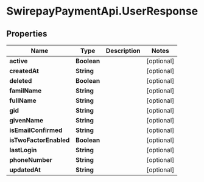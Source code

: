 # SwirepayPaymentApi.UserResponse

## Properties
Name | Type | Description | Notes
------------ | ------------- | ------------- | -------------
**active** | **Boolean** |  | [optional] 
**createdAt** | **String** |  | [optional] 
**deleted** | **Boolean** |  | [optional] 
**familName** | **String** |  | [optional] 
**fullName** | **String** |  | [optional] 
**gid** | **String** |  | [optional] 
**givenName** | **String** |  | [optional] 
**isEmailConfirmed** | **String** |  | [optional] 
**isTwoFactorEnabled** | **Boolean** |  | [optional] 
**lastLogin** | **String** |  | [optional] 
**phoneNumber** | **String** |  | [optional] 
**updatedAt** | **String** |  | [optional] 
